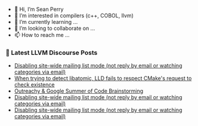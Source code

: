 - 👋 Hi, I’m Sean Perry
- 👀 I’m interested in compilers (c++, COBOL, llvm)
- 🌱 I’m currently learning ...
- 💞️ I’m looking to collaborate on ...
- 📫 How to reach me ...

<!---
s66perry/s66perry is a ✨ special ✨ repository because its `README.md` (this file) appears on your GitHub profile.
You can click the Preview link to take a look at your changes.
--->
### 📕 Latest LLVM Discourse Posts

<!-- DISCOURSE-LLVM:START -->
- [Disabling site-wide mailing list mode &lpar;not reply by email or watching categories via email&rpar;](https://llvm.discourse.group/t/disabling-site-wide-mailing-list-mode-not-reply-by-email-or-watching-categories-via-email/6022/38)
- [When trying to detect libatomic, LLD fails to respect CMake&#39;s request to check existence](https://llvm.discourse.group/t/when-trying-to-detect-libatomic-lld-fails-to-respect-cmakes-request-to-check-existence/6126/1)
- [Outreachy &amp; Google Summer of Code Brainstorming](https://llvm.discourse.group/t/outreachy-google-summer-of-code-brainstorming/6125/1)
- [Disabling site-wide mailing list mode &lpar;not reply by email or watching categories via email&rpar;](https://llvm.discourse.group/t/disabling-site-wide-mailing-list-mode-not-reply-by-email-or-watching-categories-via-email/6022/37)
- [Disabling site-wide mailing list mode &lpar;not reply by email or watching categories via email&rpar;](https://llvm.discourse.group/t/disabling-site-wide-mailing-list-mode-not-reply-by-email-or-watching-categories-via-email/6022/36)
<!-- DISCOURSE-LLVM:END -->
